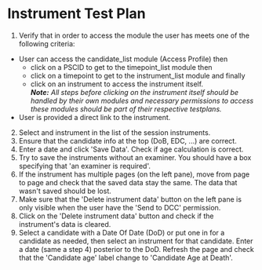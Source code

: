 # Instrument Test Plan

1. Verify that in order to access the module the user has meets one of the following criteria:
 - User can access the candidate_list module (Access Profile) then
   - click on a PSCID to get to the timepoint_list module then
   - click on a timepoint to get to the instrument_list module and finally
   - click on an instrument to access the instrument itself.  
   _**Note:** All steps before clicking on the instrument itself should be handled by their own modules and necessary permissions to access these modules should be part of their respective testplans._
 - User is provided a direct link to the instrument.

2. Select and instrument in the list of the session instruments.
3. Ensure that the candidate info at the top (DoB, EDC, ...) are correct.
4. Enter a date and click 'Save Data'. Check if age calculation
is correct.
5. Try to save the instruments without an examiner. You should have a box specifying that 
'an examiner is required'.
6. If the instrument has multiple pages (on the left pane), move from page to page and check that the
saved data stay the same. The data that wasn't saved should be lost.
7. Make sure that the 'Delete instrument data' button on the left pane is only visible when the user
have the 'Send to DCC' permission.
8. Click on the 'Delete instrument data' button and check if the instrument's data is cleared.
9. Select a candidate with a Date Of Date (DoD) or put one in for a candidate as needed, then select an
instrument for that candidate. Enter a date (same a step 4) posterior to the DoD. Refresh the page and check that the 
'Candidate age' label change to 'Candidate Age at Death'.
